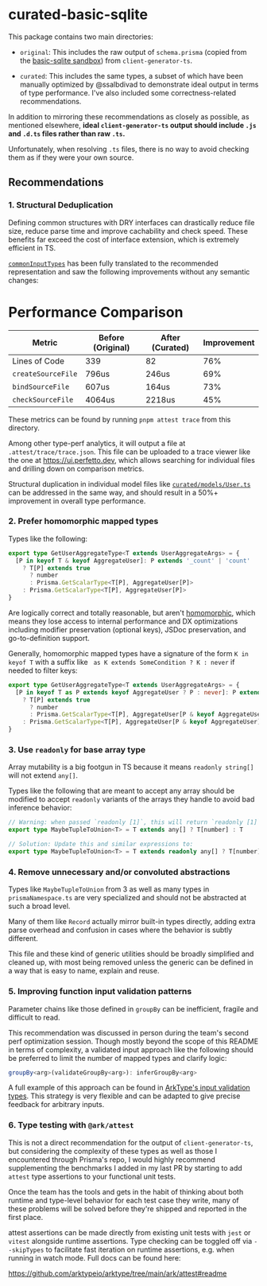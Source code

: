 # curated-basic-sqlite

This package contains two main directories:

- `original`: This includes the raw output of `schema.prisma` (copied from the [basic-sqlite sandbox](../../../../sandbox/basic-sqlite/package.json)) from `client-generator-ts`.

- `curated`: This includes the same types, a subset of which have been manually optimized by @ssalbdivad to demonstrate ideal output in terms of type performance. I've also included some correctness-related recommendations.

In addition to mirroring these recommendations as closely as possible, as mentioned elsewhere, **ideal `client-generator-ts` output should include `.js` and `.d.ts` files rather than raw `.ts`.**

Unfortunately, when resolving `.ts` files, there is no way to avoid checking them as if they were your own source.

## Recommendations

### 1. Structural Deduplication

Defining common structures with DRY interfaces can drastically reduce file size, reduce parse time and improve cachability and check speed. These benefits far exceed the cost of interface extension, which is extremely efficient in TS.

[`commonInputTypes`](./curated/commonInputTypes.ts) has been fully translated to the recommended representation and saw the following improvements without any semantic changes:

# Performance Comparison

| Metric             | Before (Original) | After (Curated) | Improvement |
| ------------------ | ----------------- | --------------- | ----------- |
| Lines of Code      | 339               | 82              | 76%         |
| `createSourceFile` | 796us             | 246us           | 69%         |
| `bindSourceFile`   | 607us             | 164us           | 73%         |
| `checkSourceFile`  | 4064us            | 2218us          | 45%         |

These metrics can be found by running `pnpm attest trace` from this directory.

Among other type-perf analytics, it will output a file at `.attest/trace/trace.json`. This file can be uploaded to a trace viewer like the one at https://ui.perfetto.dev, which allows searching for individual files and drilling down on comparison metrics.

Structural duplication in individual model files like [`curated/models/User.ts`](./curated/models/User.ts) can be addressed in the same way, and should result in a 50%+ improvement in overall type performance.

### 2. Prefer homomorphic mapped types

Types like the following:

```ts
export type GetUserAggregateType<T extends UserAggregateArgs> = {
  [P in keyof T & keyof AggregateUser]: P extends '_count' | 'count'
    ? T[P] extends true
      ? number
      : Prisma.GetScalarType<T[P], AggregateUser[P]>
    : Prisma.GetScalarType<T[P], AggregateUser[P]>
}
```

Are logically correct and totally reasonable, but aren't [homomorphic](https://andreasimonecosta.dev/posts/what-the-heck-is-a-homomorphic-mapped-type/), which means they lose access to internal performance and DX optimizations including modifier preservation (optional keys), JSDoc preservation, and go-to-definition support.

Generally, homomorphic mapped types have a signature of the form `K in keyof T` with a suffix like ` as K extends SomeCondition ? K : never` if needed to filter keys:

```ts
export type GetUserAggregateType<T extends UserAggregateArgs> = {
  [P in keyof T as P extends keyof AggregateUser ? P : never]: P extends '_count' | 'count'
    ? T[P] extends true
      ? number
      : Prisma.GetScalarType<T[P], AggregateUser[P & keyof AggregateUser]>
    : Prisma.GetScalarType<T[P], AggregateUser[P & keyof AggregateUser]>
}
```

### 3. Use `readonly` for base array type

Array mutability is a big footgun in TS because it means `readonly string[]` will not extend `any[]`.

Types like the following that are meant to accept any array should be modified to accept `readonly` variants of the arrays they handle to avoid bad inference behavior:

```ts
// Warning: when passed `readonly [1]`, this will return `readonly [1]` instead of `1` because `any[]` was not specified as `readonly`.
export type MaybeTupleToUnion<T> = T extends any[] ? T[number] : T

// Solution: Update this and similar expressions to:
export type MaybeTupleToUnion<T> = T extends readonly any[] ? T[number] : T
```

### 4. Remove unnecessary and/or convoluted abstractions

Types like `MaybeTupleToUnion` from 3 as well as many types in `prismaNamespace.ts` are very specialized and should not be abstracted at such a broad level.

Many of them like `Record` actually mirror built-in types directly, adding extra parse overhead and confusion in cases where the behavior is subtly different.

This file and these kind of generic utilities should be broadly simplified and cleaned up, with most being removed unless the generic can be defined in a way that is easy to name, explain and reuse.

### 5. Improving function input validation patterns

Parameter chains like those defined in `groupBy` can be inefficient, fragile and difficult to read.

This recommendation was discussed in person during the team's second perf optimization session. Though mostly beyond the scope of this README in terms of complexity, a validated input approach like the following should be preferred to limit the number of mapped types and clarify logic:

```ts
groupBy<arg>(validateGroupBy<arg>): inferGroupBy<arg>
```

A full example of this approach can be found in [ArkType's input validation types](https://github.com/arktypeio/arktype/blob/049bc4dcede23a620cd0fc43176ce7b5aaaf2f48/ark/type/type.ts#L62). This strategy is very flexible and can be adapted to give precise feedback for arbitrary inputs.

### 6. Type testing with `@ark/attest`

This is not a direct recommendation for the output of `client-generator-ts`, but considering the complexity of these types as well as those I encountered through Prisma's repo, I would highly recommend supplementing the benchmarks I added in my last PR by starting to add `attest` type assertions to your functional unit tests.

Once the team has the tools and gets in the habit of thinking about both runtime and type-level behavior for each test case they write, many of these problems will be solved before they're shipped and reported in the first place.

attest assertions can be made directly from existing unit tests with `jest` or `vitest` alongside runtime assertions. Type checking can be toggled off via `--skipTypes` to facilitate fast iteration on runtime assertions, e.g. when running in watch mode. Full docs can be found here:

https://github.com/arktypeio/arktype/tree/main/ark/attest#readme
